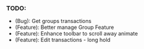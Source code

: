 ### TODO:
- (Bug): Get groups transactions
- (Feature): Better manage Group Feature
- (Feature): Enhance toolbar to scroll away animate
- (Feature): Edit transactions - long hold
